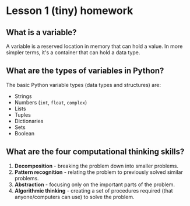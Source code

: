 # Lesson 1 (tiny) homework

## What is a variable?
A variable is a reserved location in memory that can hold a value.
In more simpler terms, it's a container that can hold a data type.

## What are the types of variables in Python?
The basic Python variable types (data types and structures) are:
  - Strings
  - Numbers (`int`, `float`, `complex`)
  - Lists
  - Tuples 
  - Dictionaries
  - Sets
  - Boolean

## What are the four computational thinking skills?
1. __Decomposition__ - breaking the problem down into smaller problems.
2. __Pattern recognition__ - relating the problem to previously solved similar problems.
3. __Abstraction__ - focusing only on the important parts of the problem.
4. __Algorithmic thinking__ - creating a set of procedures required (that anyone/computers can use) to solve the problem.

